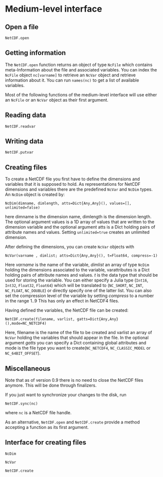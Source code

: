 # Medium-level interface

## Open a file

```@docs
NetCDF.open
```

## Getting information

The `NetCDF.open` function returns an object of type `NcFile` which contains meta-Information about the file and associated variables. You can index
the `NcFile` object `nc[varname]` to retrieve an `NcVar` object and retrieve information about it. You can run `names(nc)` to get a list of available variables.

Most of the following functions of the medium-level interface will use either an `NcFile` or an `NcVar` object as their first argument.

## Reading data

```@docs
NetCDF.readvar
```

## Writing data

```@docs
NetCDF.putvar
```


## Creating files

To create a NetCDF file you first have to define the dimensions and variables that it is supposed to hold. As representations for NetCDF dimensions and variables there are the predefined `NcVar` and `NcDim` types. An `NcDim` object is created by:

    NcDim(dimname, dimlength, atts=Dict{Any,Any}(), values=[], unlimited=false)

here dimname is the dimension name, dimlength is the dimension length. The optional argument values is a 1D array of values that are written to the dimension variable and the optional argument atts is a Dict holding pairs of attribute names and values. Setting `unlimited=true` creates an unlimited dimension.

After defining the dimensions, you can create `NcVar` objects with

    NcVar(varname , dimlist; atts=Dict{Any,Any}(), t=Float64, compress=-1)

Here *varname* is the name of the variable, *dimlist* an array of type `NcDim` holding the dimensions associated to the variable, varattributes is a Dict holding pairs of attribute names and values. *t* is the data type that should be used for storing the variable.  You can either specify a Julia type (`Int16`, `Int32`, `Float32`, `Float64`) which will be translated to (`NC_SHORT`, `NC_INT`, `NC_FLOAT`, `NC_DOUBLE`) or directly specify one of the latter list. You can also set the compression level of the variable by setting *compress* to a number in the range 1..9 This has only an effect in NetCDF4 files.


Having defined the variables, the NetCDF file can be created:

    NetCDF.create(filename, varlist, gatts=Dict{Any,Any}(),mode=NC_NETCDF4)

Here, filename is the name of the file to be created and varlist an array of `NcVar` holding the variables that should appear in the file. In the optional argument *gatts* you can specify a Dict containing global attributes and mode is the file type you want to create(`NC_NETCDF4`, `NC_CLASSIC_MODEL` or `NC_64BIT_OFFSET`).


## Miscellaneous

Note that as of version 0.9 there is no need to close the NetCDF files anymore. This will be done through finalizers.

If you just want to synchronize your changes to the disk, run

    NetCDF.sync(nc)

where `nc` is a NetCDF file handle.

As an alternative, `NetCDF.open` and `NetCDF.create` provide a method accepting a
function as its first argument.

## Interface for creating files

```@docs
NcDim
```

```@docs
NcVar
```

```@docs
NetCDF.create
```
